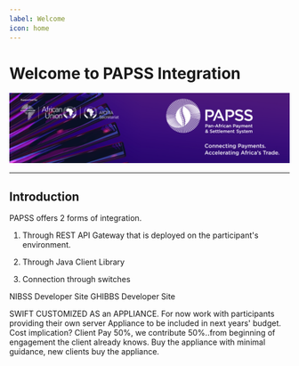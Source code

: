 ```yaml
---
label: Welcome
icon: home
---
```

# Welcome to PAPSS Integration

![](static/papss-cover.png)

---
## Introduction
PAPSS offers 2 forms of integration.
1. Through REST API Gateway that is deployed on the participant's environment.
2. Through Java Client Library

3. Connection through switches

NIBSS Developer Site
GHIBBS Developer Site

SWIFT CUSTOMIZED AS an APPLIANCE.
For now work with participants providing their own server
Appliance to be included in next years' budget.
Cost implication? Client Pay 50%, we contribute 50%..from beginning of engagement the client already knows.
Buy the appliance with minimal guidance, new clients buy the appliance.

